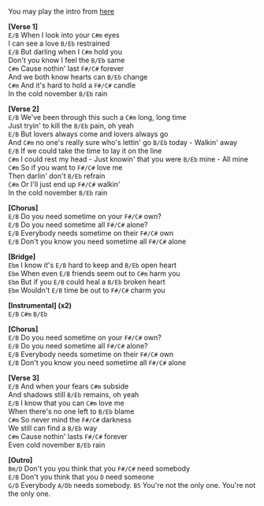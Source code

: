 You may play the intro from [here](https://www.youtube.com/watch?v=xZrmMP5wk6U)

**[Verse 1]**  
`E/B` When I look into your `C#m` eyes  
I can see a love `B/Eb` restrained  
`E/B` But darling when I `C#m` hold you  
Don't you know I feel the `B/Eb` same  
`C#m` Cause nothin' last `F#/C#` forever  
And we both know hearts can `B/Eb` change  
`C#m` And it's hard to hold a `F#/C#` candle  
In the cold november `B/Eb` rain  

**[Verse 2]**  
`E/B` We've been through this such a `C#m` long, long time  
Just tryin' to kill the `B/Eb` pain, oh yeah  
`E/B` But lovers always come and lovers always go  
And `C#m` no one's really sure who's lettin' go `B/Eb` today - Walkin' away  
`E/B` If we could take the time to lay it on the line  
`C#m` I could rest my head - Just knowin' that you were `B/Eb` mine - All mine  
`C#m` So if you want to `F#/C#` love me  
Then darlin' don't `B/Eb` refrain  
`C#m` Or I'll just end up `F#/C#` walkin'  
In the cold november `B/Eb` rain  

**[Chorus]**  
`E/B` Do you need sometime on your `F#/C#` own?  
`E/B` Do you need sometime all `F#/C#` alone?  
`E/B` Everybody needs sometime on their `F#/C#` own  
`E/B` Don't you know you need sometime all `F#/C#` alone   

**[Bridge]**  
`Ebm` I know it's `E/B` hard to keep and `B/Eb` open heart  
`Ebm` When even `E/B` friends seem out to `C#m` harm you  
`Ebm` But if you `E/B` could heal a `B/Eb` broken heart  
`Ebm` Wouldn't `E/B` time be out to `F#/C#` charm you  

**[Instrumental] (x2)**  
`E/B` `C#m` `B/Eb`  

**[Chorus]**  
`E/B` Do you need sometime on your `F#/C#` own?  
`E/B` Do you need sometime all `F#/C#` alone?  
`E/B` Everybody needs sometime on their `F#/C#` own  
`E/B` Don't you know you need sometime all `F#/C#` alone  

**[Verse 3]**  
`E/B` And when your fears `C#m` subside  
And shadows still `B/Eb` remains, oh yeah  
`E/B` I know that you can `C#m` love me  
When there's no one left to `B/Eb` blame  
`C#m` So never mind the `F#/C#` darkness  
We still can find a `B/Eb` way  
`C#m` Cause nothin' lasts `F#/C#` forever  
Even cold november `B/Eb` rain

**[Outro]**  
`Bm/D` Don't you you think that you `F#/C#` need somebody  
`E/B` Don't you think that you `D` need someone  
`G/D` Everybody `A/Db` needs somebody. `B5` You're not the only one.  You're not the only one.
